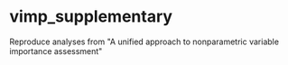 # vimp_supplementary
Reproduce analyses from "A unified approach to nonparametric variable importance assessment"
